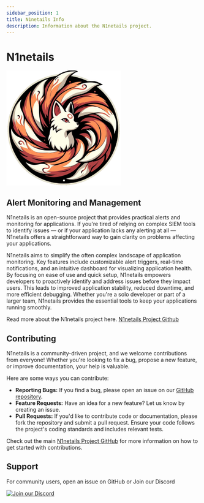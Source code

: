 ```yaml
---
sidebar_position: 1
title: N1netails Info
description: Information about the N1netails project.
---
```


# N1netails

<div className="centered-image">
  <img src="/img/n1netails_icon_transparent.png" alt="N1netails" width="300" />
</div>

## Alert Monitoring and Management
N1netails is an open-source project that provides practical alerts and monitoring for applications. If you're tired of relying on complex SIEM tools 
to identify issues — or if your application lacks any alerting at all — N1netails offers a straightforward way to gain 
clarity on problems affecting your applications.

N1netails aims to simplify the often complex landscape of application monitoring. Key features include customizable alert triggers, real-time notifications, and an intuitive dashboard for visualizing application health. By focusing on ease of use and quick setup, N1netails empowers developers to proactively identify and address issues before they impact users. This leads to improved application stability, reduced downtime, and more efficient debugging. Whether you're a solo developer or part of a larger team, N1netails provides the essential tools to keep your applications running smoothly.

Read more about the N1netails project here. [N1netails Project Github](https://github.com/n1netails/n1netails)

## Contributing

N1netails is a community-driven project, and we welcome contributions from everyone! Whether you're looking to fix a bug, propose a new feature, or improve documentation, your help is valuable.

Here are some ways you can contribute:

*   **Reporting Bugs:** If you find a bug, please open an issue on our [GitHub repository](https://github.com/n1netails/n1netails/issues).
*   **Feature Requests:** Have an idea for a new feature? Let us know by creating an issue.
*   **Pull Requests:** If you'd like to contribute code or documentation, please fork the repository and submit a pull request. Ensure your code follows the project's coding standards and includes relevant tests.

Check out the main [N1netails Project GitHub](https://github.com/n1netails/n1netails) for more information on how to get started with contributions.

## Support

For community users, open an issue on GitHub or Join our Discord

[![Join our Discord](https://img.shields.io/badge/Join_Discord-7289DA?style=for-the-badge&logo=discord&logoColor=white)](https://discord.gg/ma9CCw7F2x)